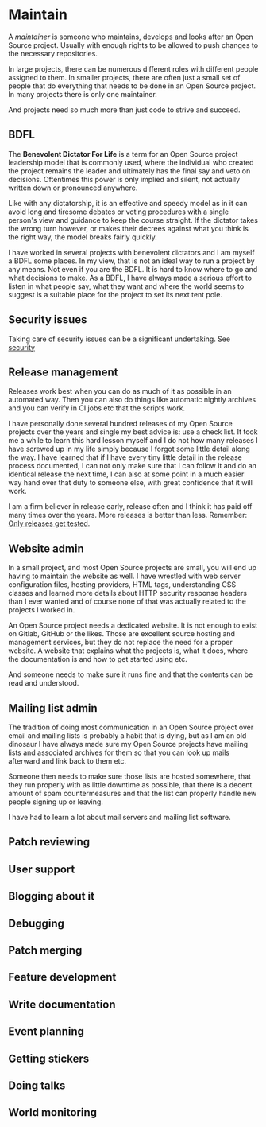 # Maintain

A *maintainer* is someone who maintains, develops and looks after an Open
Source project. Usually with enough rights to be allowed to push changes to
the necessary repositories.

In large projects, there can be numerous different roles with different people
assigned to them. In smaller projects, there are often just a small set of
people that do everything that needs to be done in an Open Source project. In
many projects there is only one maintainer.

And projects need so much more than just code to strive and succeed.

## BDFL

The **Benevolent Dictator For Life** is a term for an Open Source project
leadership model that is commonly used, where the individual who created the
project remains the leader and ultimately has the final say and veto on
decisions. Oftentimes this power is only implied and silent, not actually
written down or pronounced anywhere.

Like with any dictatorship, it is an effective and speedy model as in it can
avoid long and tiresome debates or voting procedures with a single person's
view and guidance to keep the course straight. If the dictator takes the wrong
turn however, or makes their decrees against what you think is the right way,
the model breaks fairly quickly.

I have worked in several projects with benevolent dictators and I am myself a
BDFL some places. In my view, that is not an ideal way to run a project by any
means. Not even if you are the BDFL. It is hard to know where to go and what
decisions to make. As a BDFL, I have always made a serious effort to listen in
what people say, what they want and where the world seems to suggest is a
suitable place for the project to set its next tent pole.

## Security issues

Taking care of security issues can be a significant undertaking. See
[security](security.md)

## Release management

Releases work best when you can do as much of it as possible in an automated
way. Then you can also do things like automatic nightly archives and you can
verify in CI jobs etc that the scripts work.

I have personally done several hundred releases of my Open Source projects
over the years and single my best advice is: use a check list. It took me a
while to learn this hard lesson myself and I do not how many releases I have
screwed up in my life simply because I forgot some little detail along the
way. I have learned that if I have every tiny little detail in the release
process documented, I can not only make sure that I can follow it and do an
identical release the next time, I can also at some point in a much easier way
hand over that duty to someone else, with great confidence that it will work.

I am a firm believer in release early, release often and I think it has paid
off many times over the years. More releases is better than less. Remember:
[Only releases get tested](code/releases.md).

## Website admin

In a small project, and most Open Source projects are small, you will end up
having to maintain the website as well. I have wrestled with web server
configuration files, hosting providers, HTML tags, understanding CSS classes
and learned more details about HTTP security response headers than I ever
wanted and of course none of that was actually related to the projects I
worked in.

An Open Source project needs a dedicated website. It is not enough to exist on
Gitlab, GitHub or the likes. Those are excellent source hosting and management
services, but they do not replace the need for a proper website. A website
that explains what the projects is, what it does, where the documentation is
and how to get started using etc.

And someone needs to make sure it runs fine and that the contents can be read
and understood.

## Mailing list admin

The tradition of doing most communication in an Open Source project over email
and mailing lists is probably a habit that is dying, but as I am an old
dinosaur I have always made sure my Open Source projects have mailing lists
and associated archives for them so that you can look up mails afterward and
link back to them etc.

Someone then needs to make sure those lists are hosted somewhere, that they
run properly with as little downtime as possible, that there is a decent
amount of spam countermeasures and that the list can properly handle new
people signing up or leaving.

I have had to learn a lot about mail servers and mailing list software.

## Patch reviewing

## User support

## Blogging about it

## Debugging

## Patch merging

## Feature development

## Write documentation

## Event planning

## Getting stickers

## Doing talks

## World monitoring

